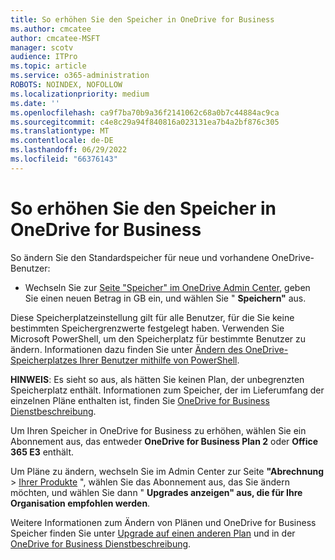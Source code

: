 ```yaml
---
title: So erhöhen Sie den Speicher in OneDrive for Business
ms.author: cmcatee
author: cmcatee-MSFT
manager: scotv
audience: ITPro
ms.topic: article
ms.service: o365-administration
ROBOTS: NOINDEX, NOFOLLOW
ms.localizationpriority: medium
ms.date: ''
ms.openlocfilehash: ca9f7ba70b9a36f2141062c68a0b7c44884ac9ca
ms.sourcegitcommit: c4e8c29a94f840816a023131ea7b4a2bf876c305
ms.translationtype: MT
ms.contentlocale: de-DE
ms.lasthandoff: 06/29/2022
ms.locfileid: "66376143"
---
```

# <a name="how-to-increase-storage-in-onedrive-for-business"></a>So erhöhen Sie den Speicher in OneDrive for Business

So ändern Sie den Standardspeicher für neue und vorhandene OneDrive-Benutzer:
  
- Wechseln Sie zur [Seite "Speicher" im OneDrive Admin Center](https://admin.onedrive.com/?v=StorageSettings), geben Sie einen neuen Betrag in GB ein, und wählen Sie " **Speichern"** aus.

Diese Speicherplatzeinstellung gilt für alle Benutzer, für die Sie keine bestimmten Speichergrenzwerte festgelegt haben. Verwenden Sie Microsoft PowerShell, um den Speicherplatz für bestimmte Benutzer zu ändern. Informationen dazu finden Sie unter [Ändern des OneDrive-Speicherplatzes Ihrer Benutzer mithilfe von PowerShell](https://docs.microsoft.com/onedrive/change-user-storage).

**HINWEIS**: Es sieht so aus, als hätten Sie keinen Plan, der unbegrenzten Speicherplatz enthält. Informationen zum Speicher, der im Lieferumfang der einzelnen Pläne enthalten ist, finden Sie [OneDrive for Business Dienstbeschreibung](https://docs.microsoft.com/office365/servicedescriptions/onedrive-for-business-service-description).
  
Um Ihren Speicher in OneDrive for Business zu erhöhen, wählen Sie ein Abonnement aus, das entweder **OneDrive for Business Plan 2** oder **Office 365 E3** enthält.
  
Um Pläne zu ändern, wechseln Sie im Admin Center zur Seite **"Abrechnung** \> [Ihrer Produkte](https://go.microsoft.com/fwlink/p/?linkid=842054) ", wählen Sie das Abonnement aus, das Sie ändern möchten, und wählen Sie dann " **Upgrades anzeigen" aus, die für Ihre Organisation empfohlen werden**.
  
Weitere Informationen zum Ändern von Plänen und OneDrive for Business Speicher finden Sie unter [Upgrade auf einen anderen Plan](https://docs.microsoft.com/microsoft-365/commerce/subscriptions/upgrade-to-different-plan) und in der [OneDrive for Business Dienstbeschreibung](https://docs.microsoft.com/office365/servicedescriptions/onedrive-for-business-service-description).